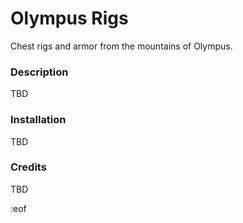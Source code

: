 # Olympus Rigs
Chest rigs and armor from the mountains of Olympus.


### Description
TBD


### Installation
TBD


### Credits
TBD


:eof
